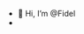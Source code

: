 - 👋 Hi, I’m @Fidel
- 

<!---
Fidelis is a ✨ special ✨ repository because its `README.md` (this file) appears on your GitHub profile.
You can click the Preview link to take a look at your changes.
--->
